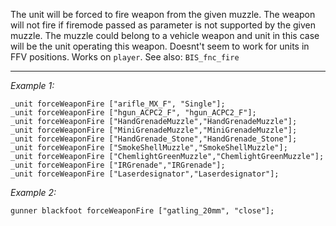 The unit will be forced to fire weapon from the given muzzle. The weapon will not fire if firemode passed as parameter is not supported by the given muzzle. The muzzle could belong to a vehicle weapon and unit in this case will be the unit operating this weapon. Doesnt't seem to work for units in FFV positions. Works on `player`. See also: `BIS_fnc_fire`


---
*Example 1:*
```sqf
_unit forceWeaponFire ["arifle_MX_F", "Single"];
_unit forceWeaponFire ["hgun_ACPC2_F", "hgun_ACPC2_F"];
_unit forceWeaponFire ["HandGrenadeMuzzle","HandGrenadeMuzzle"];
_unit forceWeaponFire ["MiniGrenadeMuzzle","MiniGrenadeMuzzle"];
_unit forceWeaponFire ["HandGrenade_Stone","HandGrenade_Stone"];
_unit forceWeaponFire ["SmokeShellMuzzle","SmokeShellMuzzle"];
_unit forceWeaponFire ["ChemlightGreenMuzzle","ChemlightGreenMuzzle"];
_unit forceWeaponFire ["IRGrenade","IRGrenade"];
_unit forceWeaponFire ["Laserdesignator","Laserdesignator"];
```

*Example 2:*
```sqf
gunner blackfoot forceWeaponFire ["gatling_20mm", "close"];
```